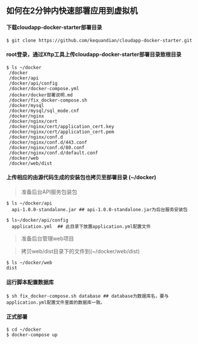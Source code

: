 ## 如何在2分钟内快速部署应用到虚拟机

#### 下载cloudapp-docker-starter部署目录
```shell
$ git clone https://github.com/kequandian/cloudapp-docker-starter.git
```

#### root登录，通过Xftp工具上传cloudapp-docker-starter部署目录致根目录
```shell
$ ls ~/docker
 /docker
 /docker/api
 /docker/api/config
 /docker/docker-compose.yml
 /docker/docker部署说明.md
 /docker/fix_docker-compose.sh
 /docker/mysql
 /docker/mysql/sql_mode.cnf
 /docker/nginx
 /docker/nginx/cert
 /docker/nginx/cert/application_cert.key
 /docker/nginx/cert/application_cert.pem
 /docker/nginx/conf.d
 /docker/nginx/conf.d/443.conf
 /docker/nginx/conf.d/80.conf
 /docker/nginx/conf.d/default.conf
 /docker/web
 /docker/web/dist
```

#### 上传相应的由源代码生成的安装包也拷贝至部署目录 (~/docker)
> 准备后台API服务包装包
```shell
$ ls ~/docker/api
  api-1.0.0-standalone.jar ## api-1.0.0-standalone.jar为后台服务安装包

$ ls~/docker/api/config
  application.yml  ## 此目录下放置application.yml配置文件
```

> 准备后台管理web项目

> 拷贝web/dist目录下的文件到(~/docker/web/dist)
```shell
$ ls ~/docker/web
dist
```

#### 运行脚本配置数据库
```shell
$ sh fix_docker-compose.sh database ## database为数据库名，要与application.yml配置文件里面的数据库一致。
```

#### 正式部署 
```shell
$ cd ~/docker
$ docker-compose up 
```